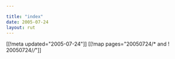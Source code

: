 ```yaml
---

title: "index"
date: 2005-07-24
layout: rut
---
```


[[!meta updated="2005-07-24"]]
[[!map pages="20050724/* and ! 20050724/*/*"]]
